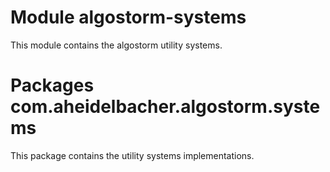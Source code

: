 # Module algostorm-systems

This module contains the algostorm utility systems.

# Packages com.aheidelbacher.algostorm.systems

This package contains the utility systems implementations.
